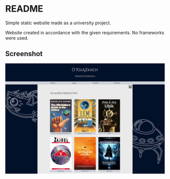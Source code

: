 # README #

Simple static website made as a university project.

Website created in accordance with the given requirements. No frameworks were used.
 
## Screenshot

![Screenshot](screenshot.png)